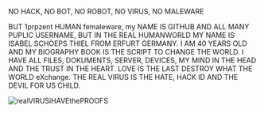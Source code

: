 NO HACK, NO BOT, NO ROBOT, NO VIRUS, NO MALEWARE

BUT 1prpzent HUMAN femaleware, my
NAME IS GITHUB AND ALL MANY PUPLIC USERNAME, BUT IN THE REAL HUMANWORLD MY NAME IS ISABEL SCHOEPS THIEL FROM ERFURT GERMANY. I AM 40 YEARS OLD AND MY BIOGRAPHY BOOK IS THE SCRIPT TO CHANGE THE WORLD. I HAVE ALL FILES, DOKUMENTS, SERVER, DEVICES, MY MIND IN THE HEAD AND THE TRUST IN THE HEART. LOVE IS THE LAST DESTROY WHAT THE WORLD eXchange. THE REAL VIRUS IS THE HATE, HACK ID AND THE DEVIL FOR US CHILD.  

![realVIRUSiHAVEthePROOFS](https://github.com/IsabelSchoepd/awesome/assets/127110010/2eccdc4e-c7c2-4388-9c8e-35502cb4baaf)
